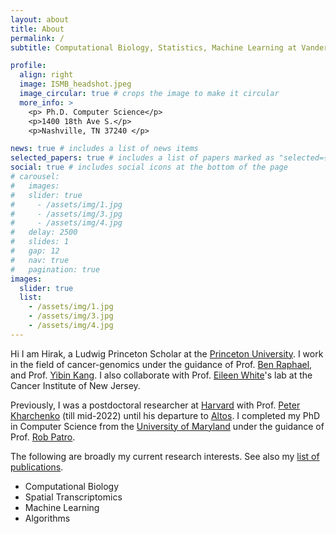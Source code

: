 ```yaml
---
layout: about
title: About
permalink: /
subtitle: Computational Biology, Statistics, Machine Learning at Vanderbilt University

profile:
  align: right
  image: ISMB_headshot.jpeg
  image_circular: true # crops the image to make it circular
  more_info: >
    <p> Ph.D. Computer Science</p>
    <p>1400 18th Ave S.</p>
    <p>Nashville, TN 37240 </p>

news: true # includes a list of news items
selected_papers: true # includes a list of papers marked as "selected={true}"
social: true # includes social icons at the bottom of the page
# carousel:
#   images:
#   slider: true
#     - /assets/img/1.jpg
#     - /assets/img/3.jpg
#     - /assets/img/4.jpg
#   delay: 2500
#   slides: 1
#   gap: 12
#   nav: true
#   pagination: true
images:
  slider: true
  list:
    - /assets/img/1.jpg
    - /assets/img/3.jpg
    - /assets/img/4.jpg
---
```


Hi I am Hirak, a Ludwig Princeton Scholar at the [Princeton University](https://princeton.edu). I work in the field of cancer-genomics under the guidance of Prof. [Ben Raphael](https://www.cs.princeton.edu/people/profile/braphael), and Prof. [Yibin Kang](https://molbio.princeton.edu/people/yibin-kang). I also collaborate with Prof. [Eileen White](https://www.cinj.org/research/eileen-white-phd)'s lab at the Cancer Institute of New Jersey.

Previously, I was a postdoctoral researcher at [Harvard](https://hms.harvard.edu) with Prof. [Peter Kharchenko](https://dbmi.hms.harvard.edu/people/peter-kharchenko) (till mid-2022) until his departure to [Altos](https://www.altoslabs.com/team/peter-kharchenko). I completed my PhD in Computer Science from the [University of Maryland](www.cs.umd.edu) under the guidance of Prof. [Rob Patro](https://www.cs.umd.edu/people/nomad).

The following are broadly my current research interests. See also my [list of
publications](/publications).

- Computational Biology
- Spatial Transcriptomics
- Machine Learning
- Algorithms

